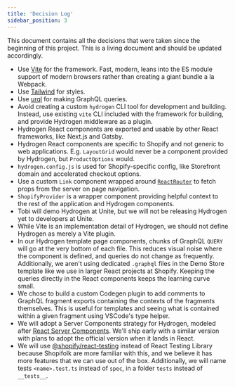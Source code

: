 ```yaml
---
title: 'Decision Log'
sidebar_position: 3
---
```


This document contains all the decisions that were taken since the beginning of this project. This is a living document and should be updated accordingly.

- Use [Vite](https://vitejs.dev/) for the framework. Fast, modern, leans into the ES module support of modern browsers rather than creating a giant bundle a la Webpack.
- Use [Tailwind](https://tailwindcss.com) for styles.
- Use [urql](https://formidable.com/open-source/urql/docs/) for making GraphQL queries.
- Avoid creating a custom `hydrogen` CLI tool for development and building. Instead, use existing `vite` CLI included with the framework for building, and provide Hydrogen middleware as a plugin.
- Hydrogen React components are exported and usable by other React frameworks, like Next.js and Gatsby.
- Hydrogen React components are specific to Shopify and not generic to web applications. E.g. `LayoutGrid` would never be a component provided by Hydrogen, but `ProductOptions` would.
- `hydrogen.config.js` is used for Shopify-specific config, like Storefront domain and accelerated checkout options.
- Use a custom `Link` component wrapped around [`ReactRouter`](https://reactrouter.com/) to fetch props from the server on page navigation.
- `ShopifyProvider` is a wrapper component providing helpful context to the rest of the application and Hydrogen components.
- Tobi will demo Hydrogen at Unite, but we will not be releasing Hydrogen yet to developers at Unite.
- While Vite is an implementation detail of Hydrogen, we should not define Hydrogen as merely a Vite plugin.
- In our Hydrogen template page components, chunks of GraphQL `QUERY` will go at the very bottom of each file. This reduces visual noise where the component is defined, and queries do not change as frequently. Additionally, we aren't using dedicated `.graphql` files in the Demo Store template like we use in larger React projects at Shopify. Keeping the queries directly in the React components keeps the learning curve small.
- We chose to build a custom Codegen plugin to add comments to GraphQL fragment exports containing the contexts of the fragments themselves. This is useful for templates and seeing what is contained within a given fragment using VSCode's type helper.
- We will adopt a Server Components strategy for Hydrogen, modeled after [React Server Components](https://reactjs.org/blog/2020/12/21/data-fetching-with-react-server-components.html). We'll ship early with a similar version with plans to adopt the official version when it lands in React.
- We will use [@shopify/react-testing](https://github.com/Shopify/quilt/tree/main/packages/react-testing) instead of React Testing Library because Shopifolk are more familiar with this, and we believe it has more features that we can use out of the box. Additionally, we will name tests `<name>.test.ts` instead of `spec`, in a folder `tests` instead of `__tests__`.

